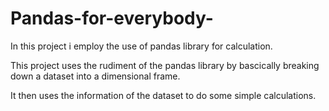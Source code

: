 # Pandas-for-everybody-

In this project i employ the use of pandas library for calculation.

This project uses the rudiment of the pandas library by bascically breaking down a dataset into a dimensional frame.

It then uses the information of the dataset to do some simple calculations.


